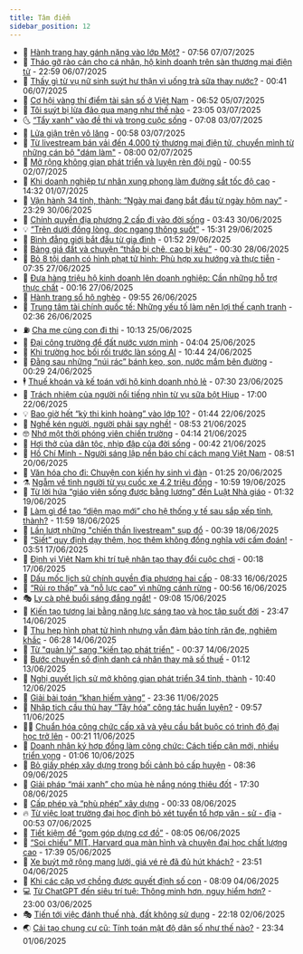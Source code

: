 ```yaml
---
title: Tâm điểm
sidebar_position: 12
---
```


<!-- dantri-tam-diem:START -->
- 🚦 [Hành trang hay gánh nặng vào lớp Một?](https://dantri.com.vn/tam-diem/hanh-trang-hay-ganh-nang-vao-lop-mot-20250707145648898.htm) - 07:56 07/07/2025
- 🫶 [Tháo gỡ rào cản cho cá nhân, hộ kinh doanh trên sàn thương mại điện tử](https://dantri.com.vn/tam-diem/thao-go-rao-can-cho-ca-nhan-ho-kinh-doanh-tren-san-thuong-mai-dien-tu-20250706132212108.htm) - 22:59 06/07/2025
- 🦏 [Thấy gì từ vụ nữ sinh suýt hư thận vì uống trà sữa thay nước?](https://dantri.com.vn/tam-diem/thay-gi-tu-vu-nu-sinh-suyt-hu-than-vi-uong-tra-sua-thay-nuoc-20250705114137859.htm) - 00:41 06/07/2025
- 🧰 [Cơ hội vàng thí điểm tài sản số ở Việt Nam](https://dantri.com.vn/tam-diem/co-hoi-vang-thi-diem-tai-san-so-o-viet-nam-20250704170745574.htm) - 06:52 05/07/2025
- 🙉 [Tôi suýt bị lừa đảo qua mạng như thế nào](https://dantri.com.vn/tam-diem/toi-suyt-bi-lua-dao-qua-mang-nhu-the-nao-20250704060545208.htm) - 23:05 03/07/2025
- 🌜 [“Tẩy xanh” vào đề thi và trong cuộc sống](https://dantri.com.vn/tam-diem/tay-xanh-vao-de-thi-va-trong-cuoc-song-20250703140807637.htm) - 07:08 03/07/2025
- 🤔 [Lửa giận trên vô lăng](https://dantri.com.vn/tam-diem/lua-gian-tren-vo-lang-20250703072854532.htm) - 00:58 03/07/2025
- 🤩 [Từ livestream bán vải đến 4.000 tỷ thương mại điện tử, chuyển mình từ những cán bộ &quot;dám làm&quot;](https://dantri.com.vn/tam-diem/tu-livestream-ban-vai-den-4000-ty-thuong-mai-dien-tu-chuyen-minh-tu-nhung-can-bo-dam-lam-20250702143916011.htm) - 08:00 02/07/2025
- 🦅 [Mở rộng không gian phát triển và luyện rèn đội ngũ](https://dantri.com.vn/tam-diem/mo-rong-khong-gian-phat-trien-va-luyen-ren-doi-ngu-20250702074932587.htm) - 00:55 02/07/2025
- 💫 [Khi doanh nghiệp tư nhân xung phong làm đường sắt tốc độ cao](https://dantri.com.vn/tam-diem/khi-doanh-nghiep-tu-nhan-xung-phong-lam-duong-sat-toc-do-cao-20250701213224964.htm) - 14:32 01/07/2025
- 🤗 [Vận hành 34 tỉnh, thành: “Ngày mai đang bắt đầu từ ngày hôm nay”](https://dantri.com.vn/tam-diem/van-hanh-34-tinh-thanh-ngay-mai-dang-bat-dau-tu-ngay-hom-nay-20250701062855995.htm) - 23:29 30/06/2025
- 🫶 [Chính quyền địa phương 2 cấp đi vào đời sống](https://dantri.com.vn/tam-diem/chinh-quyen-dia-phuong-2-cap-di-vao-doi-song-20250630070533481.htm) - 03:43 30/06/2025
- 💡 [“Trên dưới đồng lòng, dọc ngang thông suốt”](https://dantri.com.vn/tam-diem/tren-duoi-dong-long-doc-ngang-thong-suot-20250629222823832.htm) - 15:31 29/06/2025
- 🌮 [Bình đẳng giới bắt đầu từ gia đình](https://dantri.com.vn/tam-diem/binh-dang-gioi-bat-dau-tu-gia-dinh-20250628121124417.htm) - 01:52 29/06/2025
- 🌊 [Bảng giá đất và chuyện “thấp bị chê, cao bị kêu”](https://dantri.com.vn/tam-diem/bang-gia-dat-va-chuyen-thap-bi-che-cao-bi-keu-20250627161908828.htm) - 00:30 28/06/2025
- 👹 [Bỏ 8 tội danh có hình phạt tử hình: Phù hợp xu hướng và thực tiễn](https://dantri.com.vn/tam-diem/bo-8-toi-danh-co-hinh-phat-tu-hinh-phu-hop-xu-huong-va-thuc-tien-20250627143520723.htm) - 07:35 27/06/2025
- 🤩 [Đưa hàng triệu hộ kinh doanh lên doanh nghiệp: Cần những hỗ trợ thực chất](https://dantri.com.vn/tam-diem/dua-hang-trieu-ho-kinh-doanh-len-doanh-nghiep-can-nhung-ho-tro-thuc-chat-20250626214028668.htm) - 00:16 27/06/2025
- 💄 [Hành trang sổ hộ nghèo](https://dantri.com.vn/tam-diem/hanh-trang-so-ho-ngheo-20250626125637291.htm) - 09:55 26/06/2025
- 🦣 [Trung tâm tài chính quốc tế: Những yếu tố làm nên lợi thế cạnh tranh](https://dantri.com.vn/tam-diem/trung-tam-tai-chinh-quoc-te-nhung-yeu-to-lam-nen-loi-the-canh-tranh-20250626072008666.htm) - 02:36 26/06/2025
- ⛽️ [Cha mẹ cùng con đi thi](https://dantri.com.vn/tam-diem/cha-me-cung-con-di-thi-20250625171327845.htm) - 10:13 25/06/2025
- 🌁 [Đại công trường để đất nước vươn mình](https://dantri.com.vn/tam-diem/dai-cong-truong-de-dat-nuoc-vuon-minh-20250625094542488.htm) - 04:04 25/06/2025
- 🥳 [Khi trường học bối rối trước làn sóng AI](https://dantri.com.vn/tam-diem/khi-truong-hoc-boi-roi-truoc-lan-song-ai-20250624145159670.htm) - 10:44 24/06/2025
- 🧐 [Đằng sau những “núi rác” bánh kẹo, son, nước mắm bên đường](https://dantri.com.vn/tam-diem/dang-sau-nhung-nui-rac-banh-keo-son-nuoc-mam-ben-duong-20250623211614133.htm) - 00:29 24/06/2025
- 🕴 [Thuế khoán và kế toán với hộ kinh doanh nhỏ lẻ](https://dantri.com.vn/tam-diem/thue-khoan-va-ke-toan-voi-ho-kinh-doanh-nho-le-20250622185656518.htm) - 07:30 23/06/2025
- 🥳 [Trách nhiệm của người nổi tiếng nhìn từ vụ sữa bột Hiup](https://dantri.com.vn/tam-diem/trach-nhiem-cua-nguoi-noi-tieng-nhin-tu-vu-sua-bot-hiup-20250622190524154.htm) - 17:00 22/06/2025
- 💡 [Bao giờ hết “kỳ thi kinh hoàng” vào lớp 10?](https://dantri.com.vn/tam-diem/bao-gio-het-ky-thi-kinh-hoang-vao-lop-10-20250622084445618.htm) - 01:44 22/06/2025
- 🦣 [Nghề kén người, người phải say nghề!](https://dantri.com.vn/tam-diem/nghe-ken-nguoi-nguoi-phai-say-nghe-20250621155322328.htm) - 08:53 21/06/2025
- 🤓 [Nhớ một thời phóng viên chiến trường](https://dantri.com.vn/tam-diem/nho-mot-thoi-phong-vien-chien-truong-20250621111422094.htm) - 04:14 21/06/2025
- 🤭 [Hơi thở của dân tộc, nhịp đập của đời sống](https://dantri.com.vn/tam-diem/hoi-tho-cua-dan-toc-nhip-dap-cua-doi-song-20250621074041831.htm) - 00:42 21/06/2025
- 🌮 [Hồ Chí Minh - Người sáng lập nền báo chí cách mạng Việt Nam](https://dantri.com.vn/tam-diem/ho-chi-minh-nguoi-sang-lap-nen-bao-chi-cach-mang-viet-nam-20250620155146853.htm) - 08:51 20/06/2025
- 🗽 [Văn hóa cho đi: Chuyện con kiến hy sinh vì đàn](https://dantri.com.vn/tam-diem/van-hoa-cho-di-chuyen-con-kien-hy-sinh-vi-dan-20250619180948138.htm) - 01:25 20/06/2025
- ⚗️ [Ngẫm về tình người từ vụ cuốc xe 4,2 triệu đồng](https://dantri.com.vn/tam-diem/ngam-ve-tinh-nguoi-tu-vu-cuoc-xe-42-trieu-dong-20250619175802645.htm) - 10:59 19/06/2025
- 🥰 [Từ lời hứa “giáo viên sống được bằng lương” đến Luật Nhà giáo](https://dantri.com.vn/tam-diem/tu-loi-hua-giao-vien-song-duoc-bang-luong-den-luat-nha-giao-20250618215943846.htm) - 01:32 19/06/2025
- 🚀 [Làm gì để tạo “diện mạo mới” cho hệ thống y tế sau sắp xếp tỉnh, thành?](https://dantri.com.vn/tam-diem/lam-gi-de-tao-dien-mao-moi-cho-he-thong-y-te-sau-sap-xep-tinh-thanh-20250618161849101.htm) - 11:59 18/06/2025
- 🎊 [Lần lượt những &quot;chiến thần livestream&quot; sụp đổ](https://dantri.com.vn/tam-diem/lan-luot-nhung-chien-than-livestream-sup-do-20250618073911022.htm) - 00:39 18/06/2025
- 🦣 [“Siết” quy định dạy thêm, học thêm không đồng nghĩa với cấm đoán!](https://dantri.com.vn/tam-diem/siet-quy-dinh-day-them-hoc-them-khong-dong-nghia-voi-cam-doan-20250617105057397.htm) - 03:51 17/06/2025
- 🎃 [Định vị Việt Nam khi trí tuệ nhân tạo thay đổi cuộc chơi](https://dantri.com.vn/tam-diem/dinh-vi-viet-nam-khi-tri-tue-nhan-tao-thay-doi-cuoc-choi-20250617071755869.htm) - 00:18 17/06/2025
- 💂 [Dấu mốc lịch sử chính quyền địa phương hai cấp](https://dantri.com.vn/tam-diem/dau-moc-lich-su-chinh-quyen-dia-phuong-hai-cap-20250616153311599.htm) - 08:33 16/06/2025
- 🦒 [“Rủi ro thấp” và “nỗ lực cao” vì những cánh rừng](https://dantri.com.vn/tam-diem/rui-ro-thap-va-no-luc-cao-vi-nhung-canh-rung-20250616075642696.htm) - 00:56 16/06/2025
- 🎭 [Ly cà phê buổi sáng đắng ngắt!](https://dantri.com.vn/tam-diem/ly-ca-phe-buoi-sang-dang-ngat-20250615141819922.htm) - 09:08 15/06/2025
- 📝 [Kiến tạo tương lai bằng năng lực sáng tạo và học tập suốt đời](https://dantri.com.vn/tam-diem/kien-tao-tuong-lai-bang-nang-luc-sang-tao-va-hoc-tap-suot-doi-20250613195456226.htm) - 23:47 14/06/2025
- 🦄 [Thu hẹp hình phạt tử hình nhưng vẫn đảm bảo tính răn đe, nghiêm khắc](https://dantri.com.vn/tam-diem/thu-hep-hinh-phat-tu-hinh-nhung-van-dam-bao-tinh-ran-de-nghiem-khac-20250614131715716.htm) - 06:28 14/06/2025
- 🚀 [Từ &quot;quản lý&quot; sang &quot;kiến tạo phát triển&quot;](https://dantri.com.vn/tam-diem/tu-quan-ly-sang-kien-tao-phat-trien-20250614073743135.htm) - 00:37 14/06/2025
- 💂 [Bước chuyển số định danh cá nhân thay mã số thuế](https://dantri.com.vn/tam-diem/buoc-chuyen-so-dinh-danh-ca-nhan-thay-ma-so-thue-20250613081202769.htm) - 01:12 13/06/2025
- 👀 [Nghị quyết lịch sử mở không gian phát triển 34 tỉnh, thành](https://dantri.com.vn/tam-diem/nghi-quyet-lich-su-mo-khong-gian-phat-trien-34-tinh-thanh-20250612161557037.htm) - 10:40 12/06/2025
- 🚦 [Giải bài toán “khan hiếm vàng”](https://dantri.com.vn/tam-diem/giai-bai-toan-khan-hiem-vang-20250611094830599.htm) - 23:36 11/06/2025
- 💃 [Nhập tịch cầu thủ hay “Tây hóa” công tác huấn luyện?](https://dantri.com.vn/tam-diem/nhap-tich-cau-thu-hay-tay-hoa-cong-tac-huan-luyen-20250611162319527.htm) - 09:57 11/06/2025
- 🧑‍💻 [Chuẩn hóa công chức cấp xã và yêu cầu bắt buộc có trình độ đại học trở lên](https://dantri.com.vn/tam-diem/chuan-hoa-cong-chuc-cap-xa-va-yeu-cau-bat-buoc-co-trinh-do-dai-hoc-tro-len-20250610071348694.htm) - 00:21 11/06/2025
- 🥰 [Doanh nhân ký hợp đồng làm công chức: Cách tiếp cận mới, nhiều triển vọng](https://dantri.com.vn/tam-diem/doanh-nhan-ky-hop-dong-lam-cong-chuc-cach-tiep-can-moi-nhieu-trien-vong-20250610070101552.htm) - 01:06 10/06/2025
- 🥳 [Bỏ giấy phép xây dựng trong bối cảnh bỏ cấp huyện](https://dantri.com.vn/tam-diem/bo-giay-phep-xay-dung-trong-boi-canh-bo-cap-huyen-20250609153604141.htm) - 08:36 09/06/2025
- 🥳 [Giải pháp “mái xanh” cho mùa hè nắng nóng thiêu đốt](https://dantri.com.vn/tam-diem/giai-phap-mai-xanh-cho-mua-he-nang-nong-thieu-dot-20250609003019666.htm) - 17:30 08/06/2025
- 🎉 [Cấp phép và “phù phép” xây dựng](https://dantri.com.vn/tam-diem/cap-phep-va-phu-phep-xay-dung-20250607081752953.htm) - 00:33 08/06/2025
- 🔥 [Từ việc loạt trường đại học định bỏ xét tuyển tổ hợp văn - sử - địa](https://dantri.com.vn/tam-diem/tu-viec-loat-truong-dai-hoc-dinh-bo-xet-tuyen-to-hop-van-su-dia-20250606145911055.htm) - 00:53 07/06/2025
- 🥸 [Tiết kiệm để “gom góp dựng cơ đồ”](https://dantri.com.vn/tam-diem/tiet-kiem-de-gom-gop-dung-co-do-20250606150517393.htm) - 08:05 06/06/2025
- 💯 [“Soi chiếu” MIT, Harvard qua màn hình và chuyện đại học chất lượng cao](https://dantri.com.vn/tam-diem/soi-chieu-mit-harvard-qua-man-hinh-va-chuyen-dai-hoc-chat-luong-cao-20250605130957605.htm) - 17:39 05/06/2025
- 🦏 [Xe buýt mở rộng mạng lưới, giá vé rẻ đã đủ hút khách?](https://dantri.com.vn/tam-diem/xe-buyt-mo-rong-mang-luoi-gia-ve-re-da-du-hut-khach-20250605065129289.htm) - 23:51 04/06/2025
- 👹 [Khi các cặp vợ chồng được quyết định số con](https://dantri.com.vn/tam-diem/khi-cac-cap-vo-chong-duoc-quyet-dinh-so-con-20250604080524513.htm) - 08:09 04/06/2025
- 💻 [Từ ChatGPT đến siêu trí tuệ: Thông minh hơn, nguy hiểm hơn?](https://dantri.com.vn/tam-diem/tu-chatgpt-den-sieu-tri-tue-thong-minh-hon-nguy-hiem-hon-20250603222030421.htm) - 23:00 03/06/2025
- 🎭 [Tiến tới việc đánh thuế nhà, đất không sử dụng](https://dantri.com.vn/tam-diem/tien-toi-viec-danh-thue-nha-dat-khong-su-dung-20250602210427147.htm) - 22:18 02/06/2025
- 🌏 [Cải tạo chung cư cũ: Tính toán mật độ dân số như thế nào?](https://dantri.com.vn/tam-diem/cai-tao-chung-cu-cu-tinh-toan-mat-do-dan-so-nhu-the-nao-20250602063355606.htm) - 23:34 01/06/2025<!-- dantri-tam-diem:END -->
